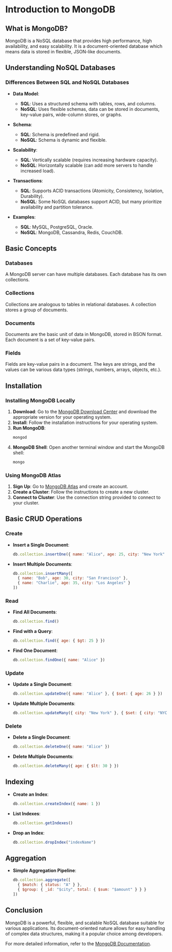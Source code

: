 # Introduction to MongoDB

## What is MongoDB?

MongoDB is a NoSQL database that provides high performance, high availability, and easy scalability. It is a document-oriented database which means data is stored in flexible, JSON-like documents.

## Understanding NoSQL Databases

### Differences Between SQL and NoSQL Databases

- **Data Model**:
  - **SQL**: Uses a structured schema with tables, rows, and columns.
  - **NoSQL**: Uses flexible schemas, data can be stored in documents, key-value pairs, wide-column stores, or graphs.

- **Schema**:
  - **SQL**: Schema is predefined and rigid.
  - **NoSQL**: Schema is dynamic and flexible.

- **Scalability**:
  - **SQL**: Vertically scalable (requires increasing hardware capacity).
  - **NoSQL**: Horizontally scalable (can add more servers to handle increased load).

- **Transactions**:
  - **SQL**: Supports ACID transactions (Atomicity, Consistency, Isolation, Durability).
  - **NoSQL**: Some NoSQL databases support ACID, but many prioritize availability and partition tolerance.

- **Examples**:
  - **SQL**: MySQL, PostgreSQL, Oracle.
  - **NoSQL**: MongoDB, Cassandra, Redis, CouchDB.

## Basic Concepts

### Databases
A MongoDB server can have multiple databases. Each database has its own collections.

### Collections
Collections are analogous to tables in relational databases. A collection stores a group of documents.

### Documents
Documents are the basic unit of data in MongoDB, stored in BSON format. Each document is a set of key-value pairs.

### Fields
Fields are key-value pairs in a document. The keys are strings, and the values can be various data types (strings, numbers, arrays, objects, etc.).

## Installation

### Installing MongoDB Locally
1. **Download**: Go to the [MongoDB Download Center](https://www.mongodb.com/try/download/community) and download the appropriate version for your operating system.
2. **Install**: Follow the installation instructions for your operating system.
3. **Run MongoDB**:
    ```sh
    mongod
    ```
4. **MongoDB Shell**: Open another terminal window and start the MongoDB shell:
    ```sh
    mongo
    ```

### Using MongoDB Atlas
1. **Sign Up**: Go to [MongoDB Atlas](https://www.mongodb.com/cloud/atlas) and create an account.
2. **Create a Cluster**: Follow the instructions to create a new cluster.
3. **Connect to Cluster**: Use the connection string provided to connect to your cluster.

## Basic CRUD Operations

### Create
- **Insert a Single Document**:
    ```js
    db.collection.insertOne({ name: "Alice", age: 25, city: "New York" })
    ```
- **Insert Multiple Documents**:
    ```js
    db.collection.insertMany([
      { name: "Bob", age: 30, city: "San Francisco" },
      { name: "Charlie", age: 35, city: "Los Angeles" }
    ])
    ```

### Read
- **Find All Documents**:
    ```js
    db.collection.find()
    ```
- **Find with a Query**:
    ```js
    db.collection.find({ age: { $gt: 25 } })
    ```
- **Find One Document**:
    ```js
    db.collection.findOne({ name: "Alice" })
    ```

### Update
- **Update a Single Document**:
    ```js
    db.collection.updateOne({ name: "Alice" }, { $set: { age: 26 } })
    ```
- **Update Multiple Documents**:
    ```js
    db.collection.updateMany({ city: "New York" }, { $set: { city: "NYC" } })
    ```

### Delete
- **Delete a Single Document**:
    ```js
    db.collection.deleteOne({ name: "Alice" })
    ```
- **Delete Multiple Documents**:
    ```js
    db.collection.deleteMany({ age: { $lt: 30 } })
    ```

## Indexing

- **Create an Index**:
    ```js
    db.collection.createIndex({ name: 1 })
    ```
- **List Indexes**:
    ```js
    db.collection.getIndexes()
    ```
- **Drop an Index**:
    ```js
    db.collection.dropIndex("indexName")
    ```

## Aggregation

- **Simple Aggregation Pipeline**:
    ```js
    db.collection.aggregate([
      { $match: { status: "A" } },
      { $group: { _id: "$city", total: { $sum: "$amount" } } }
    ])
    ```

## Conclusion

MongoDB is a powerful, flexible, and scalable NoSQL database suitable for various applications. Its document-oriented nature allows for easy handling of complex data structures, making it a popular choice among developers.

For more detailed information, refer to the [MongoDB Documentation](https://docs.mongodb.com/).
